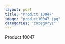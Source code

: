 ```yaml
---
layout: post
title: "Product 10047"
image: "product10047.jpg"
categories: "category1"
---
```

Product 10047
